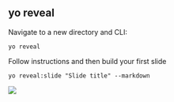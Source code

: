 ##  yo reveal
<p>Navigate to a new directory and CLI:</p>

```
yo reveal
```
<p>Follow instructions and then build your first slide</p>


```
yo reveal:slide "Slide title" --markdown
```

<p>
	<img src="http://new.tinygrab.com/918d3cf05612fe41aa53b3167c7ae2d2d386c4c835.png"/>
</p>